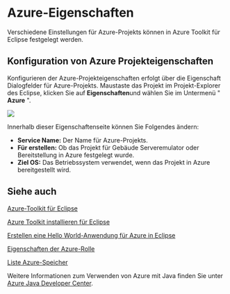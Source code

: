 <properties
    pageTitle="Azure-Eigenschaften"
    description="Beschreibt die Projekteigenschaften Azure Einstellungen in Azure Toolkit für Eclipse."
    services=""
    documentationCenter="java"
    authors="rmcmurray"
    manager="wpickett"
    editor=""/>

<tags
    ms.service="multiple"
    ms.workload="na"
    ms.tgt_pltfrm="multiple"
    ms.devlang="Java"
    ms.topic="article"
    ms.date="08/11/2016" 
    ms.author="robmcm"/>

<!-- Legacy MSDN URL = https://msdn.microsoft.com/library/azure/jj835232.aspx -->

# <a name="azure-project-properties"></a>Azure-Eigenschaften #

Verschiedene Einstellungen für Azure-Projekts können in Azure Toolkit für Eclipse festgelegt werden.

## <a name="configuring-azure-project-properties"></a>Konfiguration von Azure Projekteigenschaften ##

Konfigurieren der Azure-Projekteigenschaften erfolgt über die Eigenschaft Dialogfelder für Azure-Projekts. Maustaste das Projekt im Projekt-Explorer des Eclipse, klicken Sie auf **Eigenschaften**und wählen Sie im Untermenü " **Azure** ".

![][ic719480]

Innerhalb dieser Eigenschaftenseite können Sie Folgendes ändern: 

* **Service Name:** Der Name für Azure-Projekts.
* **Für erstellen:** Ob das Projekt für Gebäude Serveremulator oder Bereitstellung in Azure festgelegt wurde.
* **Ziel OS:** Das Betriebssystem verwendet, wenn das Projekt in Azure bereitgestellt wird.

## <a name="see-also"></a>Siehe auch ##

[Azure-Toolkit für Eclipse][]

[Azure Toolkit installieren für Eclipse][] 

[Erstellen eine Hello World-Anwendung für Azure in Eclipse][]

[Eigenschaften der Azure-Rolle][]

[Liste Azure-Speicher][]

Weitere Informationen zum Verwenden von Azure mit Java finden Sie unter [Azure Java Developer Center][].

<!-- URL List -->

[Azure Java Developer Center]: http://go.microsoft.com/fwlink/?LinkID=699547
[Azure-Toolkit für Eclipse]: http://go.microsoft.com/fwlink/?LinkID=699529
[Eigenschaften der Azure-Rolle]: http://go.microsoft.com/fwlink/?LinkID=699525
[Liste Azure-Speicher]: http://go.microsoft.com/fwlink/?LinkID=699528
[Erstellen eine Hello World-Anwendung für Azure in Eclipse]: http://go.microsoft.com/fwlink/?LinkID=699533
[Azure Toolkit installieren für Eclipse]: http://go.microsoft.com/fwlink/?LinkId=699546

<!-- IMG List -->

[ic719480]: ./media/azure-toolkit-for-eclipse-azure-project-properties/ic719480.png
